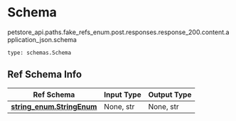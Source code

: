 # Schema
petstore_api.paths.fake_refs_enum.post.responses.response_200.content.application_json.schema
```
type: schemas.Schema
```

## Ref Schema Info
Ref Schema | Input Type | Output Type
---------- | ---------- | -----------
[**string_enum.StringEnum**](../../../../../../../components/schema/string_enum.md) | None, str | None, str
